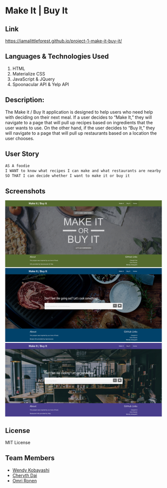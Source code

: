 # Make It | Buy It

## Link
https://iamalittleforest.github.io/project-1-make-it-buy-it/

## Languages & Technologies Used
1. HTML
2. Materialize CSS
3. JavaScript & JQuery
4. Spoonacular API & Yelp API

## Description:

The Make it / Buy It application is designed to help users who need help with deciding on their next meal. If a user decides to “Make It,” they will navigate to a page that will pull up recipes based on ingredients that the user wants to use. On the other hand, if the user decides to “Buy It,” they will navigate to a page that will pull up restaurants based on a location the user chooses.

## User Story
```
AS A foodie
I WANT to know what recipes I can make and what restaurants are nearby
SO THAT I can decide whether I want to make it or buy it
```

## Screenshots
<img src="assets/images/README-main.png" alt="Main Page">
<img src="assets/images/README-make-it.png" alt="Make It">
<img src="assets/images/README-buy-it.png" alt="Buy It">

## License
MIT License

## Team Members 
- [Wendy Kobayashi](https://github.com/iamalittleforest)
- [Cheryth Dai](https://github.com/ChengyuD)
- [Omri Ronen](https://github.com/Omrironen4)